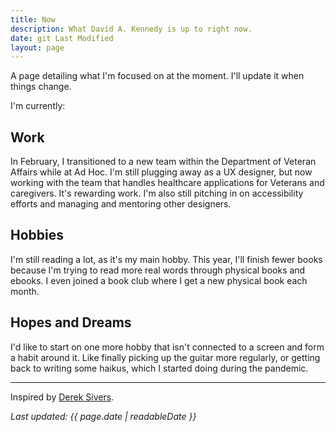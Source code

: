 ```yaml
---
title: Now
description: What David A. Kennedy is up to right now.
date: git Last Modified
layout: page
---
```


A page detailing what I'm focused on at the moment. I'll update it when things change.

I'm currently:

## Work

In February, I transitioned to a new team within the Department of Veteran Affairs while at Ad Hoc. I'm still plugging away as a UX designer, but now working with the team that handles healthcare applications for Veterans and caregivers. It's rewarding work. I'm also still pitching in on accessibility efforts and managing and mentoring other designers.

## Hobbies

I'm still reading a lot, as it's my main hobby. This year, I'll finish fewer books because I'm trying to read more real words through physical books and ebooks. I even joined a book club where I get a new physical book each month.

## Hopes and Dreams

I'd like to start on one more hobby that isn't connected to a screen and form a habit around it. Like finally picking up the guitar more regularly, or getting back to writing some haikus, which I started doing during the pandemic.

---

Inspired by [Derek Sivers](https://sivers.org/nowff).

_Last updated: {{ page.date | readableDate }}_
